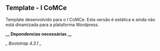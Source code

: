 ## Template - I CoMCe

Template desenvolvido para o I CoMCe. Esta versão é estática e ainda não está dinamizada para a plataforma Wordpress.

**__ Dependencias necessárias __**

*_ Bootstrap 4.3.1 _*